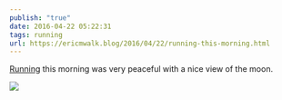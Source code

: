 ```yaml
---
publish: "true"
date: 2016-04-22 05:22:31
tags: running
url: https://ericmwalk.blog/2016/04/22/running-this-morning.html
---
```


[Running](https://www.strava.com/activities/553623551) this morning was very peaceful with a nice view of the moon.

![](https://ericmwalk.blog/uploads/2022/3bf96e5f07.jpg)